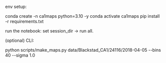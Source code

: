 env setup:

conda create -n ca1maps python=3.10 -y
conda activate ca1maps
pip install -r requirements.txt


run the notebook: set session_dir → run all.

(optional) CLI:

python scripts/make_maps.py data/Blackstad_CA1/24116/2018-04-05 --bins 40 --sigma 1.0
